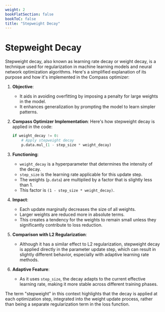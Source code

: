 ```yaml
---
weight: 2
bookFlatSection: false
bookToC: false
title: "Stepweight Decay"
---
```


<!--markdownlint-disable MD025 -->

# Stepweight Decay

Stepweight decay, also known as learning rate decay or weight decay, is a technique used for regularization in machine learning models and neural network optimization algorithms. Here's a simplified explanation of its purpose and how it's implemented in the Compass optimizer:

1. **Objective**:
   - It aids in avoiding overfitting by imposing a penalty for large weights in the model.
   - It enhances generalization by prompting the model to learn simpler patterns.

2. **Compass Optimizer Implementation**:
   Here's how stepweight decay is applied in the code:

   ```python
   if weight_decay != 0:
       # Apply stepweight decay
       p.data.mul_(1 - step_size * weight_decay)
   ```

3. **Functioning**:
   - `weight_decay` is a hyperparameter that determines the intensity of the decay.
   - `step_size` is the learning rate applicable for this update step.
   - The weights (`p.data`) are multiplied by a factor that is slightly less than 1.
   - This factor is `(1 - step_size * weight_decay)`.

4. **Impact**:
   - Each update marginally decreases the size of all weights.
   - Larger weights are reduced more in absolute terms.
   - This creates a tendency for the weights to remain small unless they significantly contribute to loss reduction.

5. **Comparison with L2 Regularization**:
   - Although it has a similar effect to L2 regularization, stepweight decay is applied directly in the parameter update step, which can result in slightly different behavior, especially with adaptive learning rate methods.

6. **Adaptive Feature**:
   - As it uses `step_size`, the decay adapts to the current effective learning rate, making it more stable across different training phases.

The term "stepweight" in this context highlights that the decay is applied at each optimization step, integrated into the weight update process, rather than being a separate regularization term in the loss function.

